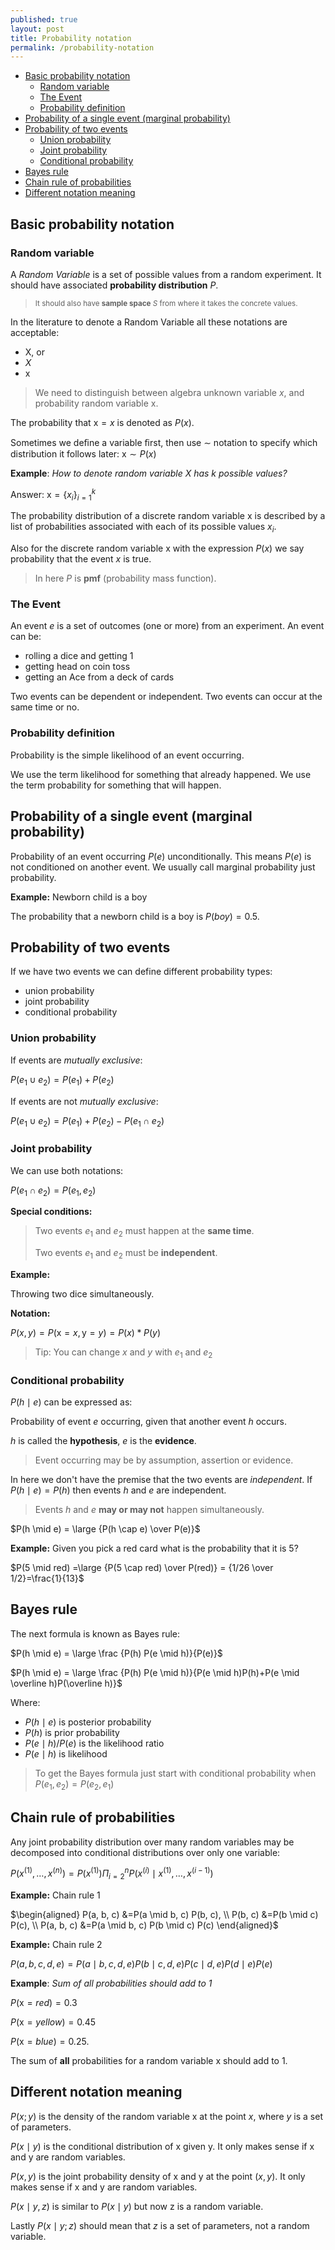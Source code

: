 ```yaml
---
published: true
layout: post
title: Probability notation
permalink: /probability-notation
---
```

- [Basic probability notation](#basic-probability-notation)
  - [Random variable](#random-variable)
  - [The Event](#the-event)
  - [Probability definition](#probability-definition)
- [Probability of a single event (marginal probability)](#probability-of-a-single-event-marginal-probability)
- [Probability of two events](#probability-of-two-events)
  - [Union probability](#union-probability)
  - [Joint probability](#joint-probability)
  - [Conditional probability](#conditional-probability)
- [Bayes rule](#bayes-rule)
- [Chain rule of probabilities](#chain-rule-of-probabilities)
- [Different notation meaning](#different-notation-meaning)
 
## Basic probability notation
 
### Random variable
 
A *Random Variable* is a set of possible values from a random experiment. It should have associated **probability distribution** $P$. 
 
> <sub>It should also have **sample space** $S$ from where it takes the concrete values.</sub>
 
In the literature to denote a Random Variable all these notations are acceptable:
 
* $\mathrm X$, or
* $X$
* $\mathrm x$
 
> We need to distinguish between algebra unknown variable $x$, and probability random variable $\mathrm x$.
 
The probability that $\mathrm x = x$ is denoted as $P( x )$. 
 
Sometimes we deﬁne a variable ﬁrst, then use $\sim$ notation to
specify which distribution it follows later: $\mathrm x ∼ P(x)$
 
 
**Example**: _How to denote random variable $X$ has $k$ possible values?_
 
Answer:
$\mathrm x = \{x_i\}_{i=1}^k$
 
 
The probability distribution of a discrete random variable $\mathrm x$ is described by a list of probabilities associated with each of its possible values $x_i$. 
 
Also for the discrete random variable $\mathrm x$ with the expression $P(x)$ we say probability that the event $x$ is true.
 
> In here $P$ is **pmf** (probability mass function).
 
 
### The Event
 
An event $e$ is a set of outcomes (one or more) from an experiment. An event can be:
 
* rolling a dice and getting 1
* getting head on coin toss
* getting an Ace from a deck of cards
 
Two events can be dependent or independent.
Two events can occur at the same time or no.
 
### Probability definition
 
Probability is the simple likelihood of an event occurring.
 
We use the term likelihood for something that already happened. We use the term probability for something that will happen.
 
## Probability of a single event (marginal probability)
 
Probability of an event occurring $P(e)$ unconditionally. This means $P(e)$ is not conditioned on another event. We usually call marginal probability just probability.
 
**Example:** Newborn child is a boy
 
The probability that a newborn child is a boy is $P(boy) = 0.5$.
 
## Probability of two events
If we have two events we can define different probability types:
 
* union probability
* joint probability
* conditional probability
 
 
### Union probability
 
If events are _mutually exclusive_:
 
$P( e_1 \cup e_2) =P(e_1) + P(e_2)$
 
If events are not _mutually exclusive_:
 
$P( e_1 \cup e_2) =P(e_1) + P(e_2) -  P(e_1 \cap e_2)$ 
 
### Joint probability
 
We can use both notations:
 
$P( e_1 \cap e_2) = P(e_1, e_2)$
 
**Special conditions:**
 
> Two events $e_1$ and $e_2$ must happen at the **same time**. 
> 
> Two events $e_1$ and $e_2$ must be **independent**.
 
**Example:** 
 
Throwing two dice simultaneously.
 
**Notation:**
 
$P(x, y) = P(\mathrm x=x, \mathrm y=y) = P(x)*P(y)$
 
> Tip: You can change $x$ and $y$ with $e_1$ and $e_2$
 
 
### Conditional probability
 
$P(h \mid e)$ can be expressed as:
 
Probability of event $e$ occurring, given that another event $h$ occurs.
 
$h$ is called the **hypothesis**, $e$ is the **evidence**.
 
> Event occurring may be by assumption, assertion or evidence.
 
In here we don't have the premise that the two events are _independent_. If $P(h \mid e) = P(h)$ then events $h$ and $e$ are independent.
 
> Events $h$ and $e$ **may or may not** happen simultaneously.
 
 $P(h \mid e) = \large {P(h \cap e) \over P(e)}$
 
**Example:** Given you pick a red card what is the probability that it is 5?
 
$P(5 \mid red) =\large {P(5 \cap red) \over P(red)} = {1/26 \over 1/2}=\frac{1}{13}$ 
 
## Bayes rule
The next formula is known as Bayes rule:
 
$P(h \mid e) = \large \frac {P(h) P(e \mid h)}{P(e)}$
 
$P(h \mid e) = \large \frac {P(h) P(e \mid h)}{P(e \mid h)P(h)+P(e \mid \overline h)P(\overline h)}$
 
Where:
 
* $P(h \mid e)$ is posterior probability
* $P(h )$ is prior probability
* $P(e \mid h) / P(e)$ is the likelihood ratio
* $P(e \mid h)$ is likelihood
 
> To get the Bayes formula just start with  conditional probability when $P(e_1, e_2) = P(e_2, e_1)$
 
 
## Chain rule of probabilities
 
Any joint probability distribution over many random variables may be decomposed
into conditional distributions over only one variable:
 
$P\left(x^{(1)}, \ldots, x^{(n)}\right)=P\left(x^{(1)}\right) \Pi_{i=2}^{n} P\left(x^{(i)} \mid x^{(1)}, \ldots, x^{(i-1)}\right)$
 
**Example:** Chain rule 1
<div>
 
$\begin{aligned} P(a, b, c) &=P(a \mid b, c) P(b, c), \\ P(b, c) &=P(b \mid c) P(c), \\ P(a, b, c) &=P(a \mid b, c) P(b \mid c) P(c) \end{aligned}$
</div>
 
**Example:** Chain rule 2
 
$P(a, b, c, d, e)=P(a \mid b,c,d,e) P(b \mid c,d,e) P(c \mid d, e) P(d \mid e) P(e)$
 
 
 
**Example**: _Sum of all probabilities should add to 1_
 
$P(\mathrm x=red) = 0.3$
 
$P(\mathrm x=yellow) = 0.45$
 
$P(\mathrm x=blue) = 0.25$.
 
The sum of **all** probabilities for a random variable $\mathrm x$ should add to 1.
 
## Different notation meaning
 
$P(x; y)$ is the density of the random variable $\mathrm x$ at the point $x$, where $y$ is a set of parameters. 
 
 
$P(x \mid y)$ is the conditional distribution of $\mathrm x$ given $\mathrm y$. It only makes sense if $\mathrm x$ and $\mathrm y$ are random variables.
 
 
$P(x,y)$ is the joint probability density of $\mathrm x$ and $\mathrm y$ at the point $(x,y)$. It only makes sense if $\mathrm x$ and $\mathrm y$ are random variables. 
 
$P(x\mid y,z)$ is similar to $P(x\mid y)$ but now $\mathrm z$ is a random variable.
 
Lastly $P(x\mid y;z)$ should mean that $z$ is a set of parameters, not a random variable.
 
 
 

